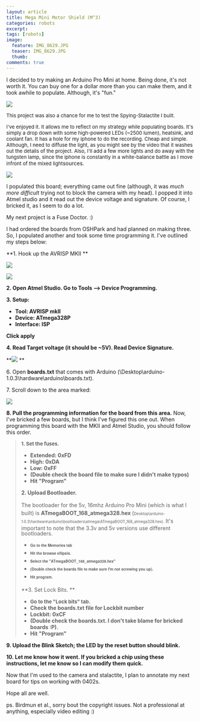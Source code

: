 ```yaml
---
layout: article
title: Mega Mini Motor Shield (M^3)
categories: robots
excerpt:
tags: [robots]
image:
  feature: IMG_8629.JPG
  teaser: IMG_8629.JPG
  thumb:
comments: true
---
```


I decided to try making an Arduino Pro Mini at home.  Being done, it's not worth it.  You can buy one for a dollar more than you can make them, and it took awhile to populate.  Although, it's "fun."

![](/files/userpics/u19048/IMG_8868_513x768.jpg)

<span style="font-size: 13px; line-height: 1.231;">This project was also a chance for me to test the Spying-Stalactite I built.</span>

<span style="font-size: 13px; line-height: 1.231;">I've enjoyed it.  It allows me to reflect on my strategy while populating boards.  It's simply a drop down with some high-powered LEDs (~2500 lumen), heatsink, and coolant fan.  It has a hole for my iphone to do the recording.  Cheap and simple.  Although, I need to diffuse the light, as you might see by the video that it washes out the details of the project.  Also, I'll add a few more lights and do away with the tungsten lamp, since the iphone is constantly in a white-balance battle as I move infront of the mixed light</span><span style="line-height: 1.231;">sources.</span>

![](/files/userpics/u19048/IMG_8862_1150x768.jpg)

I populated this board; everything came out fine (although, it was _much more difficult_ trying not to block the camera with my head).  I popped it into Atmel studio and it read out the device voltage and signature.  Of course, I bricked it, as I seem to do a lot.

My next project is a Fuse Doctor. :)

I had ordered the boards from OSHPark and had planned on making three.  So, I populated another and took some time programming it.  I've outlined my steps below:

**1\. Hook up the AVRISP MKII **

![](/files/userpics/u19048/avrispmkii-pin-out.png)

![](/files/userpics/u19048/Pinout_of_Aduino_Pro_Mini.jpg)

**2\. Open Atmel Studio.  Go to Tools --> Device Programming.**

**3\. Setup:**

*   **Tool: AVRISP mkII**
*   **Device: ATmega328P**
*   **Interface: ISP**

**Click apply**

**4\. Read Target voltage (it should be ~5V).  Read Device Signature.**

**![](/files/userpics/u19048/Atmel_Studio_1.jpg)
**

6\. Open **boards.txt** that comes with Arduino (\Desktop\arduino-1.0.3\hardware\arduino\boards.txt).

7\. Scroll down to the area marked:

![](/files/userpics/u19048/Boards_File.jpg)

**8\. Pull the programming information for the board from this area.**  Now, I've bricked a few boards, but I think I've figured this one out.  When programming this board with the MKII and Atmel Studio, you should follow this order.

> **<span style="font-size: 13px; line-height: 1.231;">1\. Set the fuses.</span>**
>
> *   **Extended: 0xFD**
> *   **High: 0xDA**
> *   **Low: 0xFF**
> *   **(Double check the board file to make sure I didn't make typos)**
> *   **Hit "Program"**
>
> **2\. Upload Bootloader.**
>
> <span style="line-height: 20.99431800842285px;">The bootloader for the 5v, 16mhz Arduino Pro Mini (which is what I built) is </span>**<span style="line-height: 20.99431800842285px;">ATmegaBOOT_168_atmega328.hex</span><span style="font-size: 14px; line-height: 21px;"> </span>**<span style="font-size: 14px; line-height: 21px;">(</span><span style="font-size: x-small;"><span style="line-height: 20.99431800842285px;">Desktop\arduino-1.0.3\hardware\arduino\bootloaders\atmega\ATmegaBOOT_168_atmega328.hex).</span></span><span style="line-height: 14px;">  It's important to note that the 3.3v and 5v versions use different bootloaders.</span>
>
> *   **<span style="font-family: 'Helvetica Neue', Helvetica, Arial, sans-serif; font-size: x-small;"><span style="line-height: 20.99431800842285px;">Go to the Memories tab</span></span>**
> *   **<span style="font-family: 'Helvetica Neue', Helvetica, Arial, sans-serif; font-size: x-small;"><span style="line-height: 20.99431800842285px;">Hit the browse ellipsis.</span></span>**
> *   **<span style="font-family: 'Helvetica Neue', Helvetica, Arial, sans-serif; font-size: x-small;"><span style="line-height: 20.99431800842285px;">Select the "ATmegaBOOT_168_atmega328.hex"</span></span>**
> *   **<span style="font-family: 'Helvetica Neue', Helvetica, Arial, sans-serif; font-size: x-small;"><span style="line-height: 20.99431800842285px;">(Double check the boards file to make sure I'm not screwing you up).</span></span>**
> *   **<span style="font-family: 'Helvetica Neue', Helvetica, Arial, sans-serif; font-size: x-small;"><span style="line-height: 20.99431800842285px;">Hit program.</span></span>**
>
> **3\.  Set Lock Bits. **
>
> *   **<span style="font-size: 13px; line-height: 1.231;">Go to the "Lock bits" tab.  </span>**
> *   **Check the boards.txt file for Lockbit number**
> *   **Lockbit: 0xCF**
> *   **(Double check the boards.txt.  I don't take blame for bricked boards :P).**
> *   **Hit "Program"**

**9\. Upload the Blink Sketch; the LED by the reset button should blink.**

**10\. Let me know how it went.  If you bricked a chip using these instructions, let me know so I can modify them quick.**

Now that I'm used to the camera and stalactite, I plan to annotate my next board for tips on working with 0402s.

Hope all are well.

ps. Birdmun et al., sorry bout the copyright issues.  Not a professional at anything, especially video editing :)
